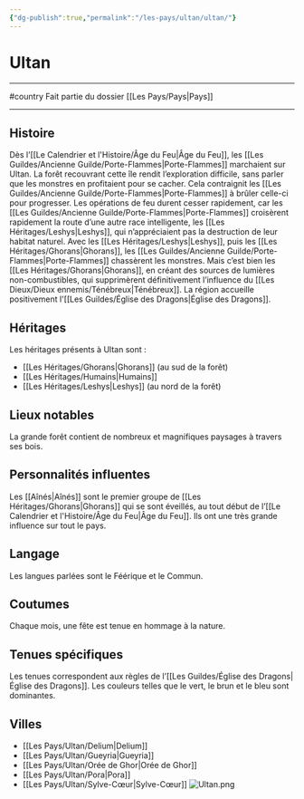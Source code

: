 ```yaml
---
{"dg-publish":true,"permalink":"/les-pays/ultan/ultan/"}
---
```


# Ultan
---
#country 
Fait partie du dossier [[Les Pays/Pays\|Pays]]

-------
## Histoire
Dès l’[[Le Calendrier et l'Histoire/Âge du Feu\|Âge du Feu]], les [[Les Guildes/Ancienne Guilde/Porte-Flammes\|Porte-Flammes]] marchaient sur Ultan. La forêt recouvrant cette île rendit l’exploration difficile, sans parler que les monstres en profitaient pour se cacher. Cela contraignit les [[Les Guildes/Ancienne Guilde/Porte-Flammes\|Porte-Flammes]] à brûler celle-ci pour progresser.
Les opérations de feu durent cesser rapidement, car les [[Les Guildes/Ancienne Guilde/Porte-Flammes\|Porte-Flammes]] croisèrent rapidement la route d’une autre race intelligente, les [[Les Héritages/Leshys\|Leshys]], qui n’appréciaient pas la destruction de leur habitat naturel.
Avec les [[Les Héritages/Leshys\|Leshys]], puis les [[Les Héritages/Ghorans\|Ghorans]], les [[Les Guildes/Ancienne Guilde/Porte-Flammes\|Porte-Flammes]] chassèrent les monstres. Mais c’est bien les [[Les Héritages/Ghorans\|Ghorans]], en créant des sources de lumières non-combustibles, qui supprimèrent définitivement l’influence du [[Les Dieux/Dieux ennemis/Ténébreux\|Ténébreux]].
La région accueille positivement l'[[Les Guildes/Église des Dragons\|Église des Dragons]].
## Héritages
Les héritages présents à Ultan sont :
- [[Les Héritages/Ghorans\|Ghorans]] (au sud de la forêt)
- [[Les Héritages/Humains\|Humains]]
- [[Les Héritages/Leshys\|Leshys]] (au nord de la forêt)
## Lieux notables
La grande forêt contient de nombreux et magnifiques paysages à travers ses bois.
## Personnalités influentes
Les [[Aînés\|Aînés]] sont le premier groupe de [[Les Héritages/Ghorans\|Ghorans]] qui se sont éveillés, au tout début de l’[[Le Calendrier et l'Histoire/Âge du Feu\|Âge du Feu]]. Ils ont une très grande influence sur tout le pays.
## Langage
Les langues parlées sont le Féérique et le Commun.
## Coutumes
Chaque mois, une fête est tenue en hommage à la nature.
## Tenues spécifiques
Les tenues correspondent aux règles de l’[[Les Guildes/Église des Dragons\|Église des Dragons]]. Les couleurs telles que le vert, le brun et le bleu sont dominantes.
## Villes
- [[Les Pays/Ultan/Delium\|Delium]]
- [[Les Pays/Ultan/Gueyria\|Gueyria]]
- [[Les Pays/Ultan/Orée de Ghor\|Orée de Ghor]]
- [[Les Pays/Ultan/Pora\|Pora]]
- [[Les Pays/Ultan/Sylve-Cœur\|Sylve-Cœur]]
![Ultan.png](/img/user/_Images/_Pays/Ultan.png)